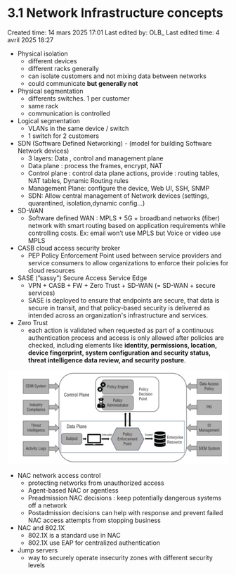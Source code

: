 # 3.1 Network Infrastructure concepts

Created time: 14 mars 2025 17:01
Last edited by: OLB_
Last edited time: 4 avril 2025 18:27

- Physical  isolation
    - different devices
    - different racks generally
    - can isolate customers and not mixing data between networks
    - could communicate **but generally not**
- Physical segmentation
    - differents switches. 1 per  customer
    - same rack
    - communication is controlled
- Logical segmentation
    - VLANs in the same device / switch
    - 1 switch for 2 customers
- SDN (Software Defined Networking) - (model for building Software Network devices)
    - 3 layers: Data , control and management plane
    - Data plane : process the frames, encrypt, NAT
    - Control plane : control data plane actions, provide : routing tables, NAT tables, Dynamic Routing rules
    - Management Plane: configure the device, Web UI, SSH, SNMP
    - SDN: Allow central management of Network devices (settings, quarantined, isolation,dynamic config…)
- SD-WAN
    - Software defined WAN : MPLS + 5G + broadband networks (fiber) network with smart routing based on application requirements while controlling costs. Ex: email won’t use MPLS but Voice or video use MPLS
- CASB cloud access security broker
    - PEP Policy Enforcement Point used between service providers and service
    consumers to allow organizations to enforce their policies for cloud
    resources
- SASE (”sassy”) Secure Access Service Edge
    - VPN + CASB + FW + Zero Trust + SD-WAN  (= SD-WAN + secure services)
    - SASE is deployed to ensure that endpoints are secure, that
    data is secure in transit, and that policy-based security is delivered as
    intended across an organization's infrastructure and services.
- Zero Trust
    - each action is validated when requested as part of a continuous authentication
    process and access is only allowed after policies are checked, including
    elements like **identity, permissions, location, device fingerprint, system configuration and security status, threat intelligence data review, and security posture**.

![image.png](image%2035.png)

- NAC network access control
    - protecting networks from unauthorized access
    - Agent-based NAC or agentless
    - Preadmission NAC decisions : keep potentially dangerous systems off a network
    - Postadmission decisions can help with response and prevent failed NAC access
    attempts from stopping business
- NAC and 802.1X
    - 802.1X is a standard use in NAC
    - 802.1X use EAP for centralized authentication
- Jump servers
    - way to securely operate insecurity zones with different security levels